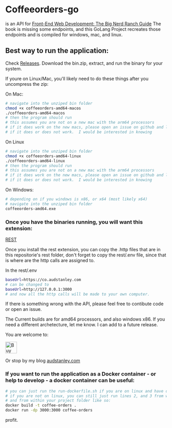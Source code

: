 # Coffeeorders-go

is an API for [Front-End Web Development: The Big Nerd Ranch Guide](https://www.bignerdranch.com/books/front-end-web-development-the-big-nerd-ranch-guide/)
The book is missing some endpoints, and this GoLang Project recreates those endpoints and is compiled for windows, mac, and linux.


## Best way to run the application:

Check [Releases](https://github.com/audstanley/coffeeorders-go/releases). Download the bin.zip, extract, and run the binary for your system.

If youre on Linux/Mac, you'll likely need to do these things after you uncompress the zip:


On Mac:

```bash
# navigate into the unziped bin folder
chmod +x coffeeorders-amd64-macos
./coffeeorders-amd64-macos
# then the program should run
# this assumes you are not on a new mac with the arm64 processors
# if it does work on the new macs, please open an issue on github and let me know
# if it does or does not work.  I would be interested in knowing
```

On Linux
```bash
# navigate into the unziped bin folder
chmod +x coffeeorders-amd64-linux
./coffeeorders-amd64-linux
# then the program should run
# this assumes you are not on a new mac with the arm64 processors
# if it does work on the new macs, please open an issue on github and let me know
# if it does or does not work.  I would be interested in knowing
```

On Windows:
```bash
# depending on if you windows is x86, or x64 (most likely x64)
# navigate into the unziped bin folder
coffeeorders-amd64.exe
```

### Once you have the binaries running, you will want this extension:

[REST](https://marketplace.visualstudio.com/items?itemName=humao.rest-client)

Once you install the rest extension, you can copy the .http files that are in this repositorie's rest folder,
don't forget to copy the rest/.env file, since that is where are the http calls are assigned to.

In the rest/.env
```bash
baseUrl=https://co.audstanley.com
# can be changed to
baseUrl=http://127.0.0.1:3000
# and now all the http calls will be made to your own computer.
```


If there is something wrong with the API, please feel free to contibute code or open an issue.

The Current builds are for amd64 processors, and also windows x86.  If you need a different archetecture, let me know. I can add to a future release.


You are welcome to:

<a href='https://ko-fi.com/A687KA8' target='_blank'><img height='36' style='border:0px;height:36px;' src='https://az743702.vo.msecnd.net/cdn/kofi4.png?v=f' border='0' alt='Buy Me a Coffee at ko-fi.com' /></a>

Or stop by my blog [audstanley.com](https://www.audstanley.com)

### If you want to run the application as a Docker container - or help to develop - a docker container can be useful:

```bash
# you can just run the run-dockerfile.sh if you are on linux and have docker installed.
# if you are not on linux, you can still just run lines 2, and 3 from within that script,
# and from within your project folder like so:
docker build -t coffee-orders .
docker run -dp 3000:3000 coffee-orders
```

profit.